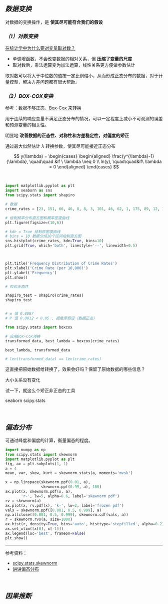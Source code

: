 

## _数据变换_

对数据的变换操作，是 **使其尽可能符合我们的假设**


### _（1）对数变换_

[在统计学中为什么要对变量取对数？](https://www.zhihu.com/question/22012482)

- 单调增函数，不会改变数据的相对关系，但 **压缩了变量的尺度**
- 取对数后，乘法运算变为加法运算，线性关系更方便做参数估计


取对数可以将大于中位数的值按一定比例缩小，从而形成正态分布的数据，对于计量模型，解决方差问题都有很大帮助。




### _（2）BOX-COX变换_

参考：[数据不够正态，Box-Cox 来转换](https://zhuanlan.zhihu.com/p/654738505)

用于连续的响应变量不满足正态分布的情况，可以一定程度上减小不可观测的误差和预测变量的相关性。

明显地 **改善数据的正态性、对称性和方差稳定性，对偏度的矫正**

通过最大似然估计 $\lambda$ 转换参数，使其尽可能接近正态分布


$$
y(\lambda) = \begin{cases}
\begin{aligned}
\frac{y^{\lambda}-1}{\lambda},   \quad\quad &if \ \lambda \neq 0 \\
ln(y),        \quad\quad&if\  \lambda = 0
\end{aligned}
\end{cases}
$$


</br>

```python
import matplotlib.pyplot as plt
import seaborn as sns
from scipy.stats import shapiro

# 数据
crime_rates = [23, 151, 66, 46, 8, 8, 3, 101, 46, 62, 1, 175, 89, 12, 10, 10, 18, 37, 28, 17]

# 绘制频率分布直方图和概率密度曲线
plt.figure(figsize=(10,6))

# kde = True 绘制核密度曲线
# bins = 10 数据分成10个区间绘制直方图
sns.histplot(crime_rates, kde=True, bins=10)
plt.grid(True, which='both', linestyle='--', linewidth=0.5)



plt.title('Frequency Distribution of Crime Rates')
plt.xlabel('Crime Rate (per 10,000)')
plt.ylabel('Frequency')
plt.show()

```

```python
# 检验正态性

shapiro_test = shapiro(crime_rates)
shapiro_test


# w 值 0.8087
# P 值 0.0012 < 0.05 , 拒绝原假设（数据正态）
```


```python
from scipy.stats import boxcox

# 应用Box-Cox转换
transformed_data, best_lambda = boxcox(crime_rates)

best_lambda, transformed_data

# len(transformed_data) == len(crime_rates)
```

这直接把原始数据给转换了，效果会好吗？保留了原始数据的哪些信息？



大小关系没有变化



试一下，就这么个矫正非正态的工具

seaborn scipy.stats






</br>

## _偏态分布_

可通过峰度和偏度的计算，衡量偏态的程度。


```python
import numpy as np
from scipy.stats import skewnorm
import matplotlib.pyplot as plt
fig, ax = plt.subplots(1, 1)
a = 4
mean, var, skew, kurt = skewnorm.stats(a, moments='mvsk')

x = np.linspace(skewnorm.ppf(0.01, a),
                skewnorm.ppf(0.99, a), 100)
ax.plot(x, skewnorm.pdf(x, a),
       'r-', lw=5, alpha=0.6, label='skewnorm pdf')
rv = skewnorm(a)
ax.plot(x, rv.pdf(x), 'k-', lw=2, label='frozen pdf')
vals = skewnorm.ppf([0.001, 0.5, 0.999], a)
np.allclose([0.001, 0.5, 0.999], skewnorm.cdf(vals, a))
r = skewnorm.rvs(a, size=1000)
ax.hist(r, density=True, bins='auto', histtype='stepfilled', alpha=0.2)
ax.set_xlim([x[0], x[-1]])
ax.legend(loc='best', frameon=False)
plt.show()
```


--------------

参考资料：
- [scipy.stats.skewnorm](https://docs.scipy.org/doc/scipy/reference/generated/scipy.stats.skewnorm.html)
- [讲讲偏态分布](https://zhuanlan.zhihu.com/p/367865378)





</br>

## _因果推断_